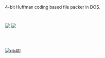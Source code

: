 4-bit Huffman coding based file packer in DOS.

<br>

![](https://i.imgur.com/5RfYBBh.png)
![](https://i.imgur.com/JEuZbbg.png)

<br>
<br>


[![qb40](https://i.imgur.com/xAWLn0I.jpg)](https://qb40.github.io)
